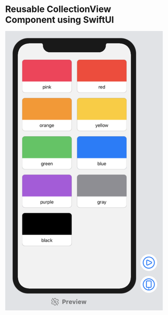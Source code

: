 # Reusable CollectionView Component using SwiftUI


![GitHub Logo](https://github.com/adriano-leal/reusableCollectionView/blob/master/collection.png)
